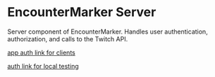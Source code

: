 # EncounterMarker Server

Server component of EncounterMarker. Handles user authentication, authorization, and calls to the Twitch API.

[app auth link for clients](https://id.twitch.tv/oauth2/authorize?client_id=8188onbz5c834x47p07lfopa4kp0uv&redirect_uri=https://encountermarkerserver.onrender.com/auth&response_type=code&scope=user:edit:broadcast)

[auth link for local testing](https://id.twitch.tv/oauth2/authorize?client_id=8188onbz5c834x47p07lfopa4kp0uv&redirect_uri=http://localhost:8080/auth&response_type=code&scope=user:edit:broadcast)